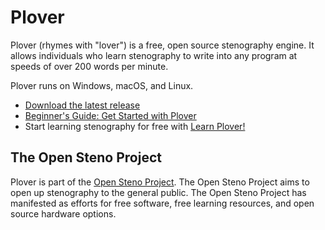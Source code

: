 # Plover

Plover (rhymes with "lover") is a free, open source stenography engine. It allows individuals who learn stenography to write into any program at speeds of over 200 words per minute.

Plover runs on Windows, macOS, and Linux.

- [Download the latest release](https://github.com/openstenoproject/plover/releases/latest)
- [Beginner's Guide: Get Started with Plover](https://github.com/openstenoproject/plover/wiki/Beginner's-Guide:-Get-Started-with-Plover)
- Start learning stenography for free with [Learn Plover!](https://sites.google.com/site/ploverdoc/home)

## The Open Steno Project

Plover is part of the [Open Steno Project](http://openstenoproject.org). The Open Steno Project aims to open up stenography to the general public. The Open Steno Project has manifested as efforts for free software, free learning resources, and open source hardware options.